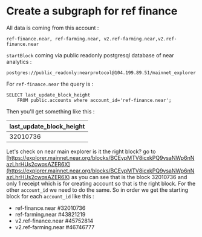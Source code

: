 # Create a subgraph for ref finance

All data is coming from this account :

```
ref-finance.near, ref-farming.near, v2.ref-farming.near,v2.ref-finance.near
```

`startBlock` coming via public readonly postgresql database of near analytics :

```
postgres://public_readonly:nearprotocol@104.199.89.51/mainnet_explorer
```

For `ref-finance.near` the query is :

```
SELECT last_update_block_height
	FROM public.accounts where account_id='ref-finance.near';
```

Then you'll get something like this :

| last_update_block_height      | 
| ----------- | 
| 32010736      | 

Let's check on near main explorer is it the right block? go to [https://explorer.mainnet.near.org/blocks/BCEypMTV8icxkPQ9vsaNWp6nNazLhrHUs2cwqsAZER6X](https://explorer.mainnet.near.org/blocks/BCEypMTV8icxkPQ9vsaNWp6nNazLhrHUs2cwqsAZER6X) as you can see that is the block 32010736 and only 1 receipt which is for creating account so that is the right block. For the other `account_id` we need to do the same. So in order we get the starting block for each `account_id` like this :

- ref-finance.near #32010736
- ref-farming.near #43821219
- v2.ref-finance.near #45752814
- v2.ref-farming.near #46746777 
